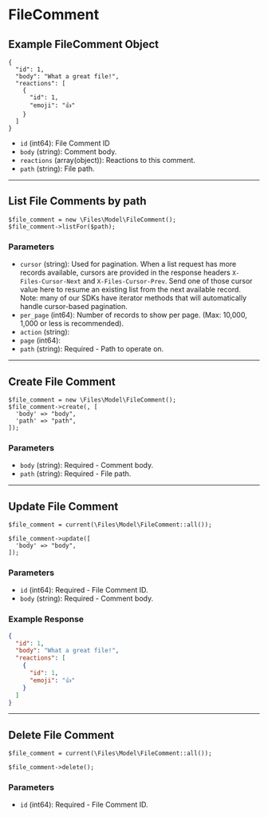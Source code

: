 # FileComment

## Example FileComment Object

```
{
  "id": 1,
  "body": "What a great file!",
  "reactions": [
    {
      "id": 1,
      "emoji": "👍"
    }
  ]
}
```

* `id` (int64): File Comment ID
* `body` (string): Comment body.
* `reactions` (array(object)): Reactions to this comment.
* `path` (string): File path.

---

## List File Comments by path

```
$file_comment = new \Files\Model\FileComment();
$file_comment->listFor($path);
```


### Parameters

* `cursor` (string): Used for pagination.  When a list request has more records available, cursors are provided in the response headers `X-Files-Cursor-Next` and `X-Files-Cursor-Prev`.  Send one of those cursor value here to resume an existing list from the next available record.  Note: many of our SDKs have iterator methods that will automatically handle cursor-based pagination.
* `per_page` (int64): Number of records to show per page.  (Max: 10,000, 1,000 or less is recommended).
* `action` (string): 
* `page` (int64): 
* `path` (string): Required - Path to operate on.

---

## Create File Comment

```
$file_comment = new \Files\Model\FileComment();
$file_comment->create(, [
  'body' => "body",
  'path' => "path",
]);
```


### Parameters

* `body` (string): Required - Comment body.
* `path` (string): Required - File path.

---

## Update File Comment

```
$file_comment = current(\Files\Model\FileComment::all());

$file_comment->update([
  'body' => "body",
]);
```

### Parameters

* `id` (int64): Required - File Comment ID.
* `body` (string): Required - Comment body.

### Example Response

```json
{
  "id": 1,
  "body": "What a great file!",
  "reactions": [
    {
      "id": 1,
      "emoji": "👍"
    }
  ]
}
```

---

## Delete File Comment

```
$file_comment = current(\Files\Model\FileComment::all());

$file_comment->delete();
```

### Parameters

* `id` (int64): Required - File Comment ID.

